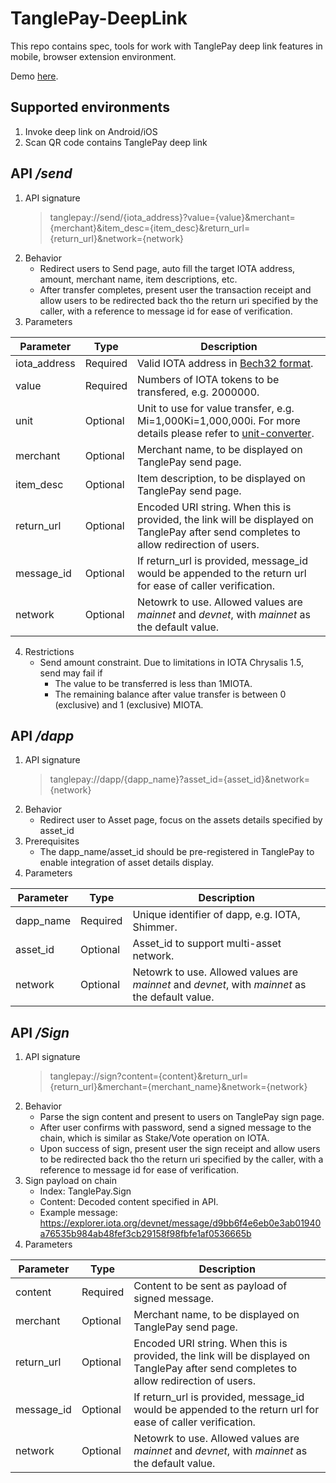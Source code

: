 # TanglePay-DeepLink
This repo contains spec, tools for work with TanglePay deep link features in mobile, browser extension environment.

Demo [here](https://tanglepay.github.io/TanglePay-DeepLink/). 

## Supported environments
1. Invoke deep link on Android/iOS
2. Scan QR code contains TanglePay deep link

## API */send*
1. API signature
    >tanglepay://send/{iota_address}?value={value}&merchant={merchant}&item_desc={item_desc}&return_url={return_url}&network={network}
2. Behavior
    - Redirect users to Send page, auto fill the target IOTA address, amount, merchant name, item descriptions, etc.
    - After transfer completes, present user the transaction receipt and allow users to be redirected back tho the return uri specified by the caller, with a reference to message id for ease of verification.
3. Parameters

|Parameter   |Type    |Description|
|---------   |--------|-----------|
|iota_address|Required|Valid IOTA address in [Bech32 format](https://github.com/Wollac/protocol-rfcs/blob/master/text/0020-bech32-address-format/0020-bech32-address-format.md).|
|value       |Required|Numbers of IOTA tokens to be transfered, e.g. 2000000.
|unit        |Optional|Unit to use for value transfer, e.g. Mi=1,000Ki=1,000,000i. For more details please refer to [unit-converter](https://www.npmjs.com/package/@iota/unit-converter).
|merchant    |Optional|Merchant name, to be displayed on TanglePay send page.
|item_desc   |Optional|Item description, to be displayed on TanglePay send page.
|return_url  |Optional|Encoded URI string. When this is provided, the link will be displayed on TanglePay after send completes to allow redirection of users.
|message_id  |Optional|If return_url is provided, message_id would be appended to the return url for ease of caller verification.
|network     |Optional|Netowrk to use. Allowed values are *mainnet* and *devnet*, with *mainnet* as the default value.
4. Restrictions
    - Send amount constraint. Due to limitations in IOTA Chrysalis 1.5, send may fail if 
        - The value to be transferred is less than 1MIOTA.
        - The remaining balance after value transfer is between 0 (exclusive) and 1 (exclusive) MIOTA. 

## API */dapp*
1. API signature
    >tanglepay://dapp/{dapp_name}?asset_id={asset_id}&network={network}
2. Behavior
    - Redirect user to Asset page, focus on the assets details specified by asset_id
3. Prerequisites
    - The dapp_name/asset_id should be pre-registered in TanglePay to enable integration of asset details display.
4. Parameters

|Parameter   |Type    |Description|
|---------   |--------|-----------|
|dapp_name   |Required|Unique identifier of dapp, e.g. IOTA, Shimmer.
|asset_id    |Optional|Asset_id to support multi-asset network.
|network     |Optional|Netowrk to use. Allowed values are *mainnet* and *devnet*, with *mainnet* as the default value.

## API */Sign*
1. API signature
    > tanglepay://sign?content={content}&return_url={return_url}&merchant={merchant_name}&network={network}
2. Behavior
    - Parse the sign content and present to users on TanglePay sign page.
    - After user confirms with password, send a signed message to the chain, which is similar as Stake/Vote operation on IOTA.
    - Upon success of sign, present user the sign receipt and allow users to be redirected back tho the return uri specified by the caller, with a reference to message id for ease of verification.
3. Sign payload on chain
    - Index: TanglePay.Sign
    - Content: Decoded content specified in API.
    - Example message: https://explorer.iota.org/devnet/message/d9bb6f4e6eb0e3ab01940a76535b984ab48fef3cb29158f98fbfe1af0536665b
3. Parameters

|Parameter   |Type    |Description|
|---------   |--------|-----------|
|content     |Required|Content to be sent as payload of signed message.
|merchant    |Optional|Merchant name, to be displayed on TanglePay send page.
|return_url  |Optional|Encoded URI string. When this is provided, the link will be displayed on TanglePay after send completes to allow redirection of users.
|message_id  |Optional|If return_url is provided, message_id would be appended to the return url for ease of caller verification.
|network     |Optional|Netowrk to use. Allowed values are *mainnet* and *devnet*, with *mainnet* as the default value.